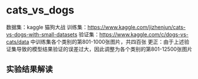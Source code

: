 # cats_vs_dogs

数据集：kaggle 猫狗大战
训练集：https://www.kaggle.com/jizhenjun/cats-vs-dogs-with-small-datasets
验证集：https://www.kaggle.com/c/dogs-vs-cats/data 中训练集各个类别的第801-1000张图片，共四百张
更正：由于上述验证集导致的模型结果验证的误差过大，因此调整为各个类别的第801-12500张图片

## 实验结果解读
